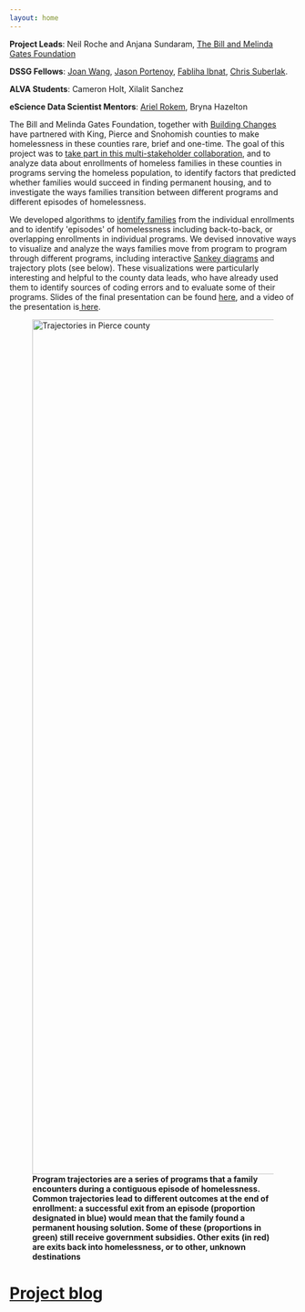 ```yaml
---
layout: home
---
```


<div class="home">
<div class="logo-bar">
</div>
</div>

**Project Leads**: Neil Roche and Anjana Sundaram, [The Bill and Melinda Gates Foundation](http://www.gatesfoundation.org/)

**DSSG Fellows**: <a href="http://uwescience.github.io/DSSG2015-predicting-permanent-housing/2015-07-03-joan-introduction/">Joan Wang</a>, <a href="http://uwescience.github.io/DSSG2015-predicting-permanent-housing/2015-07-16-jason-introduction/">Jason Portenoy</a>, <a href="http://uwescience.github.io/DSSG2015-predicting-permanent-housing/2015-07-03-fabliha-introduction/">Fabliha Ibnat</a>, <a href="http://uwescience.github.io/DSSG2015-predicting-permanent-housing/2015-07-05-chris-introduction/">Chris Suberlak</a>.

**ALVA Students**: Cameron Holt, Xilalit Sanchez

**eScience Data Scientist Mentors**: [Ariel Rokem](http://arokem.org), Bryna Hazelton

The Bill and Melinda Gates Foundation, together with [Building Changes](http://www.buildingchanges.org/) have partnered with King, Pierce and Snohomish counties to make homelessness in these counties rare, brief and one-time. The goal of this project was to <a href="http://uwescience.github.io/DSSG2015-predicting-permanent-housing/2015-08-06-multi-stakeholder-collaboration/">take part in this multi-stakeholder collaboration</a>, and to analyze data about enrollments of homeless families in these counties in programs serving the homeless population, to identify factors that predicted whether families would succeed in finding permanent housing, and to investigate the ways families transition between different programs and different episodes of homelessness.

We developed algorithms to <a href="http://uwescience.github.io/DSSG2015-predicting-permanent-housing/2015-07-27-chris-galaxy-clusters/">identify families</a> from the individual enrollments and to identify 'episodes' of homelessness including back-to-back, or overlapping enrollments in individual programs. We devised innovative ways to visualize and analyze the ways families move from program to program through different programs, including interactive [Sankey diagrams](tinyurl.com/dssg-homeless) and trajectory plots (see below). These visualizations were particularly interesting and helpful to the county data leads, who have already used them to identify sources of coding errors and to evaluate some of their programs. Slides of the final presentation can be found <a href="http://uwescience.github.io/DSSG2015-predicting-permanent-housing/images/DSSG2015-PPH-final-presentation.pdf">here</a>, and a video of the presentation is<a href="https://uw.hosted.panopto.com/Panopto/Pages/Viewer.aspx?id=bfe033ea-524f-b8cc-3bae-a0ac3a65794b"> here</a>.
<figure>
<img src="http://uwescience.github.io/DSSG2015-predicting-permanent-housing/images/PierceTrajectories.png" alt="Trajectories in Pierce county" style="width:1500px;">
<figcaption> <strong> Program trajectories are a series of programs that a family encounters during a contiguous episode of homelessness. Common trajectories lead to different outcomes at the end of enrollment: a successful exit from an episode (proportion designated in blue) would mean that the family found a permanent housing solution. Some of these (proportions in green) still receive government subsidies. Other exits (in red) are exits back into homelessness, or to other, unknown destinations </strong></figcaption>
</figure>
  <h1><a href="{{site.baseurl }}/posts/">Project blog</a></h1>
